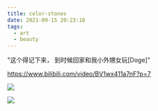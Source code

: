 ```yaml
---
title: color-stones
date: 2021-09-15 20:23:18
tags:
  - art
  - beauty
---
```


"这个得记下来， 到时候回家和我小外甥女玩[Doge]"

https://www.bilibili.com/video/BV1wx411a7nF?p=7

![](images/color-stones/WechatIMG1.png)

![](images/color-stones/WechatIMG2.png)
